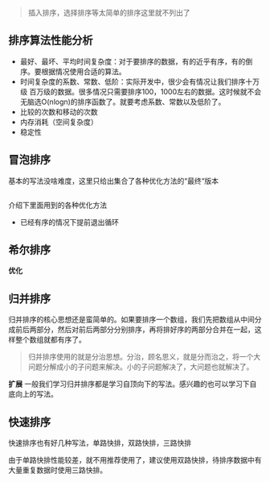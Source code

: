 > 插入排序，选择排序等太简单的排序这里就不列出了

## 排序算法性能分析
- 最好、最坏、平均时间复杂度：对于要排序的数据，有的近乎有序，有的倒序。要根据情况使用合适的算法。
- 时间复杂度的系数、常数、低阶：实际开发中，很少会有情况让我们排序十万级 百万级的数据。很多情况只需要排序100，1000左右的数据。这时候就不会无脑选O(nlogn)的排序函数了。就要考虑系数、常数以及低阶了。
- 比较的次数和移动的次数
- 内存消耗（空间复杂度）
- 稳定性

## 冒泡排序
基本的写法没啥难度，这里只给出集合了各种优化方法的“最终“版本

```
```
介绍下里面用到的各种优化方法
- 已经有序的情况下提前退出循环

## 希尔排序

**优化**

## 归并排序
归并排序的核心思想还是蛮简单的。如果要排序一个数组，我们先把数组从中间分成前后两部分，然后对前后两部分分别排序，再将排好序的两部分合并在一起，这样整个数组就都有序了。

> 归并排序使用的就是分治思想。分治，顾名思义，就是分而治之，将一个大问题分解成小的子问题来解决。小的子问题解决了，大问题也就解决了。

**扩展**
一般我们学习归并排序都是学习自顶向下的写法。感兴趣的也可以学习下自底向上的写法。

## 快速排序
快速排序也有好几种写法，单路快排，双路快排，三路快排

由于单路快排性能较差，就不用推荐使用了，建议使用双路快排，待排序数据中有大量重复数据时使用三路快排。




